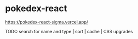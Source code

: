 # pokedex-react
 
https://pokedex-react-sigma.vercel.app/

TODO search for name and type | sort | cache | CSS upgrades